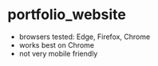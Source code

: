 # portfolio_website
- browsers tested: Edge, Firefox, Chrome
- works best on Chrome
- not very mobile friendly
